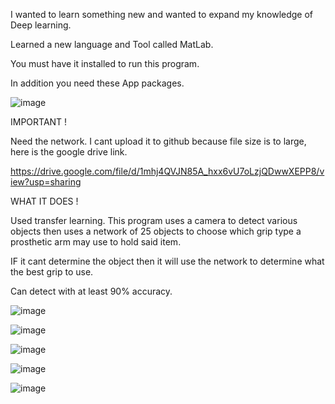 I wanted to learn something new and wanted to expand my knowledge of Deep learning. 

Learned a new language and Tool called MatLab. 

You must have it installed to run this program.

In addition you need these App packages. 

![image](https://github.com/user-attachments/assets/eff34b60-b26c-43da-b799-8f5e46970fbb)

IMPORTANT ! 

Need the network. I cant upload it to github because file size is to large,
here is the google drive link. 

https://drive.google.com/file/d/1mhj4QVJN85A_hxx6vU7oLzjQDwwXEPP8/view?usp=sharing



WHAT IT DOES ! 


Used transfer learning. 
This program uses a camera to detect various objects then uses a network of 25 objects to choose which grip type a prosthetic arm may use to hold said item. 

IF it cant determine the object then it will use the network to determine what the best grip to use. 

Can detect with at least 90% accuracy. 


![image](https://github.com/user-attachments/assets/70db7533-79cd-45c2-b18d-0b9a53e0f6bc)




![image](https://github.com/user-attachments/assets/bcd47abd-7602-4353-9c88-bf72dd82c382)

![image](https://github.com/user-attachments/assets/d74001f3-5566-4f14-8d26-eae088a0f167)

![image](https://github.com/user-attachments/assets/c62e84a2-c808-4e1b-81f9-e7859219015b)

![image](https://github.com/user-attachments/assets/32bc0a8d-80ba-4962-b3eb-a7a406a18cc7)













